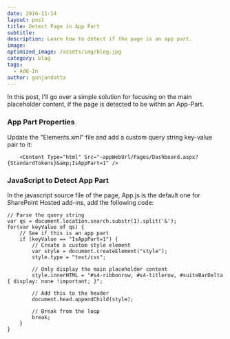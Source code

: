 ```yaml
---
date: 2016-11-14
layout: post
title: Detect Page in App Part
subtitle:
description: Learn how to detect if the page is an app part.
image:
optimized_image: /assets/img/blog.jpg
category: blog
tags:
  - Add-In
author: gunjandatta
---
```


In this post, I'll go over a simple solution for focusing on the main placeholder content, if the page is detected to be within an App-Part.

### App Part Properties

Update the "Elements.xml" file and add a custom query string key-value pair to it:

```
    <Content Type="html" Src="~appWebUrl/Pages/Dashboard.aspx?{StandardTokens}&amp;IsAppPart=1" />

```

### JavaScript to Detect App Part

In the javascript source file of the page, App.js is the default one for SharePoint Hosted add-ins, add the following code:

```
// Parse the query string
var qs = document.location.search.substr(1).split('&');
for(var keyValue of qs) {
    // See if this is an app part
    if (keyValue == "IsAppPart=1") {
        // Create a custom style element
        var style = document.createElement("style");
        style.type = "text/css";

        // Only display the main placeholder content
        style.innerHTML = "#s4-ribbonrow, #s4-titlerow, #suiteBarDelta { display: none !important; }";

        // Add this to the header
        document.head.appendChild(style);

        // Break from the loop
        break;
    }
}

```

